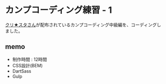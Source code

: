 # カンプコーディング練習 - 1
[クリ★スタさん](https://crestadesign.org/)が配布されているカンプコーディング中級編を、コーディングしました。

## memo
* 制作時間 : 12時間
* CSS設計(BEM)
* DartSass
* Gulp
